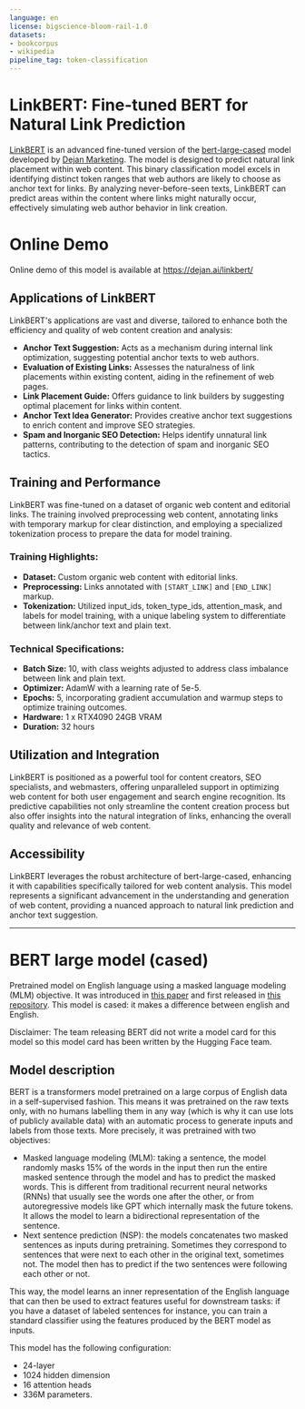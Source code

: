 ```yaml
---
language: en
license: bigscience-bloom-rail-1.0
datasets:
- bookcorpus
- wikipedia
pipeline_tag: token-classification
---
```


# LinkBERT: Fine-tuned BERT for Natural Link Prediction

[LinkBERT](https://huggingface.co/dejanseo/LinkBERT) is an advanced fine-tuned version of the [bert-large-cased](https://huggingface.co/google-bert/bert-large-cased) model developed by [Dejan Marketing](https://dejanmarketing.com/). The model is designed to predict natural link placement within web content. This binary classification model excels in identifying distinct token ranges that web authors are likely to choose as anchor text for links. By analyzing never-before-seen texts, LinkBERT can predict areas within the content where links might naturally occur, effectively simulating web author behavior in link creation.

# Online Demo

Online demo of this model is available at https://dejan.ai/linkbert/

## Applications of LinkBERT

LinkBERT's applications are vast and diverse, tailored to enhance both the efficiency and quality of web content creation and analysis:

- **Anchor Text Suggestion:** Acts as a mechanism during internal link optimization, suggesting potential anchor texts to web authors.
- **Evaluation of Existing Links:** Assesses the naturalness of link placements within existing content, aiding in the refinement of web pages.
- **Link Placement Guide:** Offers guidance to link builders by suggesting optimal placement for links within content.
- **Anchor Text Idea Generator:** Provides creative anchor text suggestions to enrich content and improve SEO strategies.
- **Spam and Inorganic SEO Detection:** Helps identify unnatural link patterns, contributing to the detection of spam and inorganic SEO tactics.

## Training and Performance

LinkBERT was fine-tuned on a dataset of organic web content and editorial links. The training involved preprocessing web content, annotating links with temporary markup for clear distinction, and employing a specialized tokenization process to prepare the data for model training.

### Training Highlights:

- **Dataset:** Custom organic web content with editorial links.
- **Preprocessing:** Links annotated with `[START_LINK]` and `[END_LINK]` markup.
- **Tokenization:** Utilized input_ids, token_type_ids, attention_mask, and labels for model training, with a unique labeling system to differentiate between link/anchor text and plain text.

### Technical Specifications:

- **Batch Size:** 10, with class weights adjusted to address class imbalance between link and plain text.
- **Optimizer:** AdamW with a learning rate of 5e-5.
- **Epochs:** 5, incorporating gradient accumulation and warmup steps to optimize training outcomes.
- **Hardware:** 1 x RTX4090 24GB VRAM
- **Duration:** 32 hours

## Utilization and Integration

LinkBERT is positioned as a powerful tool for content creators, SEO specialists, and webmasters, offering unparalleled support in optimizing web content for both user engagement and search engine recognition. Its predictive capabilities not only streamline the content creation process but also offer insights into the natural integration of links, enhancing the overall quality and relevance of web content.

## Accessibility

LinkBERT leverages the robust architecture of bert-large-cased, enhancing it with capabilities specifically tailored for web content analysis. This model represents a significant advancement in the understanding and generation of web content, providing a nuanced approach to natural link prediction and anchor text suggestion.

---

# BERT large model (cased)

Pretrained model on English language using a masked language modeling (MLM) objective. It was introduced in
[this paper](https://arxiv.org/abs/1810.04805) and first released in
[this repository](https://github.com/google-research/bert). This model is cased: it makes a difference
between english and English.

Disclaimer: The team releasing BERT did not write a model card for this model so this model card has been written by
the Hugging Face team.

## Model description

BERT is a transformers model pretrained on a large corpus of English data in a self-supervised fashion. This means it
was pretrained on the raw texts only, with no humans labelling them in any way (which is why it can use lots of
publicly available data) with an automatic process to generate inputs and labels from those texts. More precisely, it
was pretrained with two objectives:

- Masked language modeling (MLM): taking a sentence, the model randomly masks 15% of the words in the input then run
  the entire masked sentence through the model and has to predict the masked words. This is different from traditional
  recurrent neural networks (RNNs) that usually see the words one after the other, or from autoregressive models like
  GPT which internally mask the future tokens. It allows the model to learn a bidirectional representation of the
  sentence.
- Next sentence prediction (NSP): the models concatenates two masked sentences as inputs during pretraining. Sometimes
  they correspond to sentences that were next to each other in the original text, sometimes not. The model then has to
  predict if the two sentences were following each other or not.

This way, the model learns an inner representation of the English language that can then be used to extract features
useful for downstream tasks: if you have a dataset of labeled sentences for instance, you can train a standard
classifier using the features produced by the BERT model as inputs.

This model has the following configuration:

- 24-layer
- 1024 hidden dimension
- 16 attention heads
- 336M parameters.

